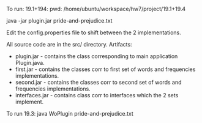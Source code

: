 To run: 19.1+194:
pwd: /home/ubuntu/workspace/hw7/project/19.1+19.4

java -jar plugin.jar pride-and-prejudice.txt

Edit the config.properties file to shift between the 2 implementations.

All source code are in the src/ directory.
Artifacts: 
- plugin.jar - contains the class corresponding to main application Plugin.java.
- first.jar - contains the classes corr to first set of words and frequencies implementations.
- second.jar - contains the classes corr to second set of words and frequencies implementations.
- interfaces.jar - contains class corr to interfaces which the 2 sets implement.

To run 19.3:
java WoPlugin pride-and-prejudice.txt

